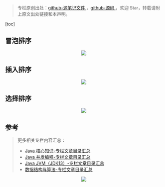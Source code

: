 > 专栏原创出处：[github-源笔记文件 ](https://github.com/GourdErwa/review-notes) ，[github-源码 ](https://github.com/GourdErwa/leetcode)，欢迎 Star，转载请附上原文出处链接和本声明。

[toc]

## 冒泡排序
<div align="center">
    <img src="https://ipic-review-notes.oss-cn-beijing.aliyuncs.com/BubbleSort-1.gif">
</div>

## 插入排序

<div align="center">
    <img src="https://ipic-review-notes.oss-cn-beijing.aliyuncs.com/InsertionSort-4.gif">
</div>

## 选择排序

<div align="center">
    <img src="https://ipic-review-notes.oss-cn-beijing.aliyuncs.com/SelectSort.gif">
</div>

## 参考

> 更多相关专栏内容汇总：
>- [Java 核心知识-专栏文章目录汇总 ](https://gourderwa.blog.csdn.net/article/details/104020339)
>- [Java 并发编程-专栏文章目录汇总 ](https://blog.csdn.net/xiaohulunb/article/details/103594468)
>- [Java JVM（JDK13）-专栏文章目录汇总 ](https://blog.csdn.net/xiaohulunb/article/details/103828570)
>- [数据结构与算法-专栏文章目录汇总 ](https://blog.csdn.net/xiaohulunb/article/details/104368031)

<div align="center">
    <img src="https://blog-review-notes.oss-cn-beijing.aliyuncs.com/gourderwa.footer.jpeg">
</div>